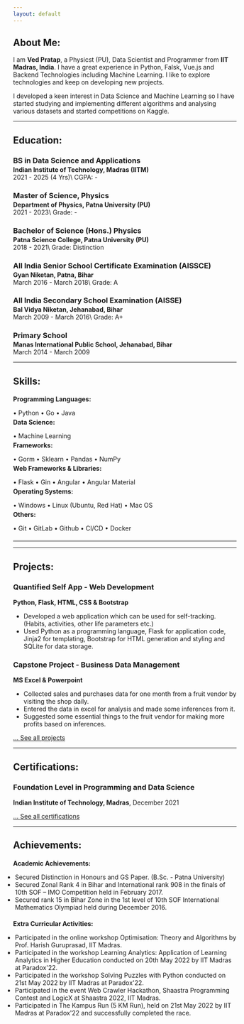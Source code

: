 ```yaml
---
layout: default
---
```

## About Me:

I am **Ved Pratap**, a Physicst (PU), Data Scientist and Programmer from **IIT Madras, India**. I have a great experience in Python, Falsk, Vue.js and Backend Technologies including Machine Learning. I like to explore technologies and keep on developing new projects.

I developed a keen interest in Data Science and  Machine Learning so I have started studying and implementing different algorithms and analysing various datasets and started competitions on Kaggle.

---

## Education:

<h3 style="margin-bottom:2px;">BS in Data Science and Applications</h3>
<h4 style="margin:0;">Indian Institute of Technology, Madras (IITM)</h4>
2021 - 2025 (4 Yrs)\
CGPA: -

<h3 style="margin-bottom:2px;">Master of Science, Physics</h3>
<h4 style="margin:0;">Department of Physics, Patna University (PU)</h4>
2021 - 2023\
Grade: -

<h3 style="margin-bottom:2px;">Bachelor of Science (Hons.) Physics</h3>
<h4 style="margin:0;">Patna Science College, Patna University (PU)</h4>
2018 - 2021\
Grade: Distinction

<h3 style="margin-bottom:2px;">All India Senior School Certificate Examination (AISSCE)</h3>
<h4 style="margin:0;">Gyan Niketan, Patna, Bihar</h4>
March 2016 - March 2018\
Grade: A

<h3 style="margin-bottom:2px;">All India Secondary School Examination (AISSE)</h3>
<h4 style="margin:0;">Bal Vidya Niketan, Jehanabad, Bihar</h4>
March 2009 - March 2016\
Grade: A+

<h3 style="margin-bottom:2px;">Primary School</h3>
<h4 style="margin:0;">Manas International Public School, Jehanabad, Bihar</h4>
March 2014 - March 2009

---

## Skills:

<h4 style="margin-bottom:2px;">Programming Languages:</h4>
<p style="margin-bottom:4px;">&#x2022; Python &#x2022; Go &#x2022; Java</p>

<h4 style="margin-bottom:2px; margin-top:2px;">Data Science:</h4>
<p style="margin-bottom:4px;">&#x2022; Machine Learning</p>

<h4 style="margin-bottom:2px; margin-top:2px;">Frameworks:</h4>
<p style="margin-bottom:4px;">&#x2022; Gorm &#x2022; Sklearn &#x2022; Pandas &#x2022; NumPy</p>

<h4 style="margin-bottom:2px; margin-top:2px;">Web Frameworks & Libraries:</h4>
<p style="margin-bottom:4px;">&#x2022; Flask &#x2022; Gin &#x2022; Angular &#x2022; Angular Material</p>

<h4 style="margin-bottom:2px; margin-top:2px;">Operating Systems:</h4>
<p style="margin-bottom:4px;">&#x2022; Windows &#x2022; Linux (Ubuntu, Red Hat) &#x2022; Mac OS</p>

<h4 style="margin-bottom:2px; margin-top:2px;">Others:</h4>
<p style="margin-bottom:20px;">&#x2022; Git &#x2022; GitLab &#x2022; Github &#x2022; CI/CD &#x2022; Docker</p>

---
<!---
## Professional Experience:

<h3 style="margin-bottom:2px;">Open Financial Technologies Pvt. Ltd.</h3>
<p style="margin:0;"><b>Software Developer Engineer</b><br>
September 2022 - Present</p>
<ul style="margin-left: -1.4em;">
  <li>Working on KYC Microservices implementation on Zwitch Platform using Go, Gin and Gorm.</li>
</ul>

<h3 style="margin-bottom:2px;">BNY Mellon Technology Pvt. Ltd.</h3>
<p style="margin:0;"><b>Associate Software Developer</b><br>
July 2021 - September 2022</p>
<ul style="margin-left: -1.4em;">
  <li>Worked on CCAR on various Python models like CMM (Commercial Mortgage Metrics) and, trigger them via Jupyterhub or Apache Airflow.</li>
  <li>Worked on Data Extractor to create templates and further extract the data from the database using Python, Flask, and Angular.</li>
  <li>Involved in company's private tools for CI/CD, application monitoring, error logging, and server deployment.</li>
</ul>

---
  
## Internships:

<h3 style="margin-bottom:2px;">BNY Mellon Technology Pvt. Ltd.</h3>
<p style="margin:0;"><b>Software Developer Intern</b><br>
Jan 2021 - June 2021</p>
<ul style="margin-left: -1.4em;">
  <li>Worked on CCAR Dashboard to design the end-to-end flow of Model Execution from the UI using Angular.</li>
  <li>Worked on creating Microservices using Flask to get various model details and trigger its execution.</li>
  <li>Worked in different deployment environments (Dev, UAT, Prod).</li>
</ul>  
  
<h3 style="margin-bottom:2px;">BNY Mellon Technology Pvt. Ltd.</h3>
<p style="margin:0;"><b>Software Developer Intern</b><br>
May 2020 - July 2020</p>
<ul style="margin-left: -1.4em;">
  <li>Worked on Cognitive Agent to automate various employee related tasks with RASA framework in Python.</li>
  <li>Worked on UI in Angular and Microservices using Java Spring Boot to process the requests.</li>
</ul>
-->
---

## Projects:

<div class="card">
  <h3>Quantified Self App - Web Development</h3>
  <p><b>Python, Flask, HTML, CSS & Bootstrap</b></p>
  <ul>
    <li>Developed a web application which can be used for self-tracking. (Habits, activities, other life parameters etc.)</li>
    <li>Used Python as a programming language, Flask for application code, Jinja2 for templating, Bootstrap for HTML generation and styling and SQLite for data storage.</li>
  </ul>
  <a href="https://github.com/vedpratap/Quantified-self-app"><span class="card-link-spanner"></span></a>
</div>

<div class="card">
  <h3>Capstone Project - Business Data Management</h3>
  <p><b>MS Excel & Powerpoint</b></p>
  <ul>
    <li>Collected sales and purchases data for one month from a fruit vendor by visiting the shop daily.</li>
    <li>Entered the data in excel for analysis and made some inferences from it.</li>
    <li>Suggested some essential things to the fruit vendor for making more profits based on inferences.</li>
  </ul>
  <a href="https://docs.google.com/presentation/d/1m8ZBdIW2BF1u8C36d1ML6Xwfv7Tze8YI/edit?usp=sharing&ouid=112484144767309067013&rtpof=true&sd=true"><span class="card-link-spanner"></span></a>
</div>

[... See all projects](./projects)

---

## Certifications:

<div class="card">
  <h3>Foundation Level in Programming and Data Science</h3>
  <p><b>Indian Institute of Technology, Madras</b>, December 2021<br></p>
  <a href="https://drive.google.com/file/d/1sPxlJ-zXIwQpu_CTl7rkdvbbwdc0yevM/view?usp=sharing"><span class="card-link-spanner"></span></a>
</div>

[... See all certifications](./certifications)

---
<!---
## Publications:

<h3 style="margin-bottom:2px; color:var(--clr-a-text);"><a href="https://www.sciencedirect.com/science/article/abs/pii/S0147957122000728">Global epidemiology of CTX-M-type β-lactam resistance in human and animal</a></h3>
<p style="margin:0;"><b>Chanchal Rana, ..., Vaibhav Vikas, <i>et al</i>.</b><br>
Comparative Immunology, Microbiology, and Infectious Diseases.<br>
Volume 86, July 2022, 101815.<br>
Doi: <a href="https://doi.org/10.1016/j.cimid.2022.101815">https://doi.org/10.1016/j.cimid.2022.101815</a></p>
<ul style="margin-left: -1.4em;">
  <li>Worked on fetching 2100+ nucleotides sequence from NCBI by its accession number using Python, Selenium and Beautifulsoup.</li>
  <li>Worked on various utilities such as generating the heat map using Python and d3.js.</li>
</ul>

---
-->
## Achievements:

<h4 style="margin-bottom:5px;">Academic Achievements:</h4>
<ul style="margin-left: -1.4em;">
  <li>Secured Distinction in Honours and GS Paper. (B.Sc. - Patna University) </li>
  <li>Secured Zonal Rank 4 in Bihar and International rank 908 in the finals of 10th SOF – IMO Competition held in February 2017.</li>
  <li>Secured rank 15 in Bihar Zone in the 1st level of 10th SOF International Mathematics Olympiad held during December 2016.</li>
</ul>

<h4 style="margin-bottom:5px;">Extra Curricular Activities:</h4>
<ul style="margin-left: -1.4em;">
  <li>Participated in the online workshop Optimisation: Theory and Algorithms by Prof. Harish Guruprasad, IIT Madras.</li>
  <li>Participated in the workshop Learning Analytics: Application of Learning Analytics in Higher Education conducted on 20th May 2022 by IIT Madras at Paradox'22.</li>
  <li>Participated in the workshop Solving Puzzles with Python conducted on 21st May 2022 by IIT Madras at Paradox'22.</li>
  <li>Participated in the event Web Crawler Hackathon, Shaastra Programming Contest and LogicX at Shaastra 2022, IIT Madras.</li>
  <li>Participated in The Kampus Run (5 KM Run), held on 21st May 2022 by IIT Madras at Paradox'22 and successfully completed the race.</li>
</ul>
